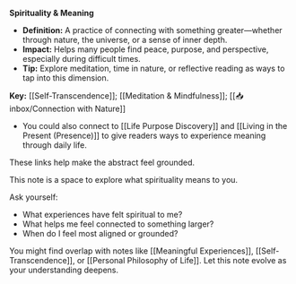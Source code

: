 **Spirituality & Meaning**

- **Definition:** A practice of connecting with something greater—whether through nature, the universe, or a sense of inner depth.
- **Impact:** Helps many people find peace, purpose, and perspective, especially during difficult times.
- **Tip:** Explore meditation, time in nature, or reflective reading as ways to tap into this dimension.

**Key:** [[Self-Transcendence]]; [[Meditation & Mindfulness]]; [[📥 inbox/Connection with Nature]]

- You could also connect to [[Life Purpose Discovery]] and [[Living in the Present (Presence)]] to give readers ways to experience meaning through daily life.

These links help make the abstract feel grounded.


This note is a space to explore what spirituality means to you.

Ask yourself:
- What experiences have felt spiritual to me?
- What helps me feel connected to something larger?
- When do I feel most aligned or grounded?

You might find overlap with notes like [[Meaningful Experiences]], [[Self-Transcendence]], or [[Personal Philosophy of Life]]. Let this note evolve as your understanding deepens.